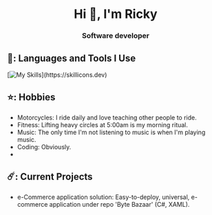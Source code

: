 <h1 align="center">Hi 👋, I'm Ricky</h1>
<h3 align="center">Software developer</h3>

## 👻: Languages and Tools I Use
[![My Skills](https://skillicons.dev/icons?i=cs,cpp,dotnet,lua,py,flask,mongodb,azure,mysql,)](https://skillicons.dev)

## ⭐: Hobbies
- Motorcycles: I ride daily and love teaching other people to ride.
- Fitness: Lifting heavy circles at 5:00am is my morning ritual.
- Music: The only time I'm not listening to music is when I'm playing music.
- Coding: Obviously.
- 
## ☄️: Current Projects
- e-Commerce application solution: Easy-to-deploy, universal, e-commerce application under repo 'Byte Bazaar' (C#, XAML).
